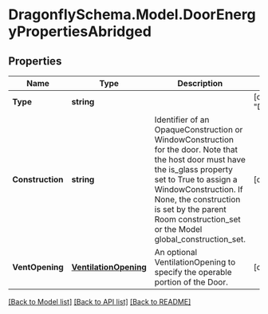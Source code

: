 
# DragonflySchema.Model.DoorEnergyPropertiesAbridged

## Properties

Name | Type | Description | Notes
------------ | ------------- | ------------- | -------------
**Type** | **string** |  | [optional] [readonly] [default to "DoorEnergyPropertiesAbridged"]
**Construction** | **string** | Identifier of an OpaqueConstruction or WindowConstruction for the door. Note that the host door must have the is_glass property set to True to assign a WindowConstruction. If None, the construction is set by the parent Room construction_set or the Model global_construction_set. | [optional] 
**VentOpening** | [**VentilationOpening**](VentilationOpening.md) | An optional VentilationOpening to specify the operable portion of the Door. | [optional] 

[[Back to Model list]](../README.md#documentation-for-models)
[[Back to API list]](../README.md#documentation-for-api-endpoints)
[[Back to README]](../README.md)

